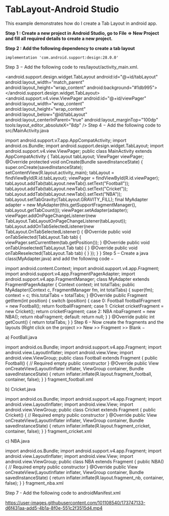 # TabLayout-Android Studio

This example demonstrates how do I create a Tab Layout in android app.

**Step 1 : Create a new project in Android Studio, go to File ⇒ New Project and fill all required details to create a new project.**

**Step 2 : Add the following dependency to create a tab layout**

  `implementation 'com.android.support:design:28.0.0'`
  
Step 3 − Add the following code to res/layout/activity_main.xml.

<?xml version="1.0" encoding="utf-8"?>
<RelativeLayout
   xmlns:android="http://schemas.android.com/apk/res/android"
   xmlns:tools="http://schemas.android.com/tools"
   android:layout_width="match_parent"
   android:layout_height="match_parent"
   tools:context=".MainActivity">
   <android.support.design.widget.TabLayout
      android:id="@+id/tabLayout"
      android:layout_width="match_parent"
      android:layout_height="wrap_content"
      android:background="#1db995">
   </android.support.design.widget.TabLayout>
   <android.support.v4.view.ViewPager
      android:id="@+id/viewPager"
      android:layout_width="wrap_content"
      android:layout_height="wrap_content"
      android:layout_below="@id/tabLayout"
      android:layout_centerInParent="true"
      android:layout_marginTop="100dp"
      tools:layout_editor_absoluteX="8dp" />
</RelativeLayout>
Step 4 − Add the following code to src/MainActivity.java

import android.support.v7.app.AppCompatActivity;
import android.os.Bundle;
import android.support.design.widget.TabLayout;
import android.support.v4.view.ViewPager;
public class MainActivity extends AppCompatActivity {
   TabLayout tabLayout;
   ViewPager viewPager;
   @Override
   protected void onCreate(Bundle savedInstanceState) {
      super.onCreate(savedInstanceState);
      setContentView(R.layout.activity_main);
      tabLayout = findViewById(R.id.tabLayout);
      viewPager = findViewById(R.id.viewPager);
      tabLayout.addTab(tabLayout.newTab().setText("Football"));
      tabLayout.addTab(tabLayout.newTab().setText("Cricket"));
      tabLayout.addTab(tabLayout.newTab().setText("NBA"));
      tabLayout.setTabGravity(TabLayout.GRAVITY_FILL);
      final MyAdapter adapter = new MyAdapter(this,getSupportFragmentManager(),
      tabLayout.getTabCount());
      viewPager.setAdapter(adapter);
      viewPager.addOnPageChangeListener(new TabLayout.TabLayoutOnPageChangeListener(tabLayout));
      tabLayout.addOnTabSelectedListener(new TabLayout.OnTabSelectedListener() {
         @Override
         public void onTabSelected(TabLayout.Tab tab) {
            viewPager.setCurrentItem(tab.getPosition());
         }
         @Override
         public void onTabUnselected(TabLayout.Tab tab) {
         }
         @Override
         public void onTabReselected(TabLayout.Tab tab) {
         }
      });
   }
}
Step 5 – Create a java class(MyAdapter.java) and add the following code −

import android.content.Context;
import android.support.v4.app.Fragment;
import android.support.v4.app.FragmentPagerAdapter;
import android.support.v4.app.FragmentManager;
class MyAdapter extends FragmentPagerAdapter {
   Context context;
   int totalTabs;
   public MyAdapter(Context c, FragmentManager fm, int totalTabs) {
      super(fm);
      context = c;
      this.totalTabs = totalTabs;
   }
   @Override
   public Fragment getItem(int position) {
      switch (position) {
         case 0:
            Football footballFragment = new Football();
         return footballFragment;
         case 1:
            Cricket cricketFragment = new Cricket();
         return cricketFragment;
         case 2:
            NBA nbaFragment = new NBA();
         return nbaFragment;
         default:
         return null;
      }
   }
   @Override
   public int getCount() {
      return totalTabs;
   }
}
Step 6 – Now create the fragments and the layouts (Right click on the project >> New >> Fragment >> Blank −

a) FootBall.java

import android.os.Bundle;
import android.support.v4.app.Fragment;
import android.view.LayoutInflater;
import android.view.View;
import android.view.ViewGroup;
public class Football extends Fragment {
   public Football() {
      // Required empty public constructor
   }
   @Override
   public View onCreateView(LayoutInflater inflater, ViewGroup container,
    Bundle savedInstanceState) {
      return inflater.inflate(R.layout.fragment_football, container, false);
   }
}
fragment_football.xml

<?xml version="1.0" encoding="utf-8"?>
<FrameLayout xmlns:android="http://schemas.android.com/apk/res/android"
   xmlns:tools="http://schemas.android.com/tools"
   android:layout_width="match_parent"
   android:layout_height="match_parent"
   tools:context=".Football">
   <!-- TODO: Update blank fragment layout -->
   <TextView
      android:layout_width="match_parent"
      android:layout_height="match_parent"
      android:textAlignment="center"
      android:text="Football Fragment"
      android:textSize="16sp"
      android:textStyle="bold"/>
</FrameLayout>
b) Cricket.java

import android.os.Bundle;
import android.support.v4.app.Fragment;
import android.view.LayoutInflater;
import android.view.View;
import android.view.ViewGroup;
public class Cricket extends Fragment {
   public Cricket() {
      // Required empty public constructor
   }
   @Override
   public View onCreateView(LayoutInflater inflater, ViewGroup container,
    Bundle savedInstanceState) {
      return inflater.inflate(R.layout.fragment_cricket, container, false);
   }
}
fragment_cricket.xml

<?xml version="1.0" encoding="utf-8"?>
<FrameLayout xmlns:android="http://schemas.android.com/apk/res/android"
   xmlns:tools="http://schemas.android.com/tools"
   android:layout_width="match_parent"
   android:layout_height="match_parent"
   tools:context=".Cricket">
   <TextView
      android:layout_width="match_parent"
      android:layout_height="match_parent"
      android:textAlignment="center"
      android:text="Cricket Fragment"
      android:textSize="16sp"
      android:textStyle="bold"/>
</FrameLayout>
c) NBA.java

import android.os.Bundle;
import android.support.v4.app.Fragment;
import android.view.LayoutInflater;
import android.view.View;
import android.view.ViewGroup;
public class NBA extends Fragment {
   public NBA() {
      // Required empty public constructor
   }
   @Override
   public View onCreateView(LayoutInflater inflater, ViewGroup container,
    Bundle savedInstanceState) {
      return inflater.inflate(R.layout.fragment_nb, container, false);
   }
}
fragment_nba.xml

<?xml version="1.0" encoding="utf-8"?>
<FrameLayout xmlns:android="http://schemas.android.com/apk/res/android"
   xmlns:tools="http://schemas.android.com/tools"
   android:layout_width="match_parent"
   android:layout_height="match_parent"
   tools:context=".NBA">
   <!-- TODO: Update blank fragment layout -->
   <TextView
      android:layout_width="match_parent"
      android:layout_height="match_parent"
      android:textAlignment="center"
      android:text="NBA Fragment"
      android:textSize="16sp"
      android:textStyle="bold"/>
</FrameLayout>
Step 7 - Add the following code to androidManifest.xml

<?xml version="1.0" encoding="utf-8"?>
<manifest xmlns:android="http://schemas.android.com/apk/res/android"
   package="app.com.sample">
   <application
      android:allowBackup="true"
      android:icon="@mipmap/ic_launcher"
      android:label="@string/app_name"
      android:roundIcon="@mipmap/ic_launcher_round"
      android:supportsRtl="true"
      android:theme="@style/AppTheme">
      <activity android:name=".MainActivity">
         <intent-filter>
            <action android:name="android.intent.action.MAIN" />
            <category android:name="android.intent.category.LAUNCHER" />
         </intent-filter>
      </activity>
   </application>
</manifest>









https://user-images.githubusercontent.com/101108540/173747133-d6f431aa-add5-4b1a-8f0e-551c2f3515d4.mp4

